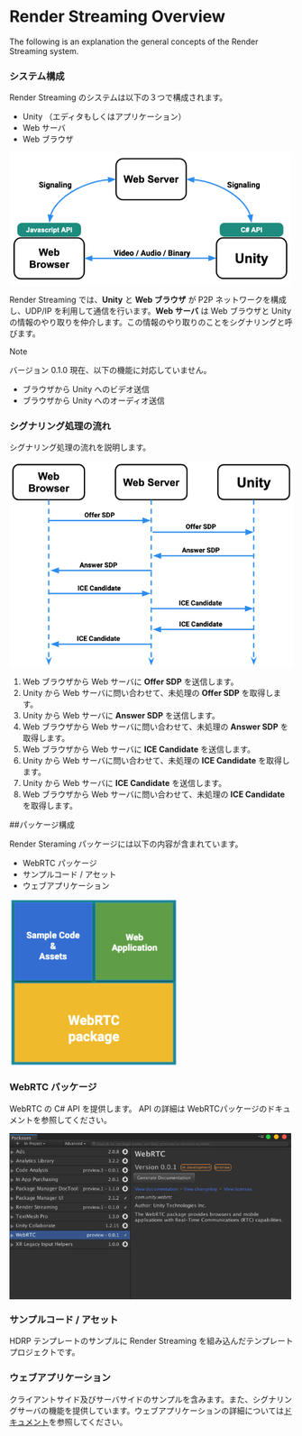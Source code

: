 # Render Streaming Overview

The following is an explanation the general concepts of the Render Streaming system. 

### システム構成

Render Streaming のシステムは以下の３つで構成されます。

- Unity （エディタもしくはアプリケーション）
- Web サーバ
- Web ブラウザ 

<img src="../images/renderstreaming_overview.png" width=500 align=center>

Render Streaming では、**Unity** と **Web ブラウザ** が P2P ネットワークを構成し、UDP/IP を利用して通信を行います。**Web サーバ** は Web ブラウザと Unity の情報のやり取りを仲介します。この情報のやり取りのことをシグナリングと呼びます。

> [!NOTE]
> バージョン 0.1.0 現在、以下の機能に対応していません。
>
> - ブラウザから Unity へのビデオ送信
> - ブラウザから Unity へのオーディオ送信

### シグナリング処理の流れ

シグナリング処理の流れを説明します。

 <img src="../images/renderstreaming_sequence.png" width=600 align=center>

1. Web ブラウザから Web サーバに **Offer SDP** を送信します。
2. Unity から Web サーバに問い合わせて、未処理の **Offer SDP** を取得します。
3. Unity から Web サーバに **Answer SDP** を送信します。
4. Web ブラウザから Web サーバに問い合わせて、未処理の **Answer SDP** を取得します。
5. Web ブラウザから Web サーバに **ICE Candidate** を送信します。
6. Unity から Web サーバに問い合わせて、未処理の **ICE Candidate** を取得します。
7. Unity から Web サーバに **ICE Candidate** を送信します。
8. Web ブラウザから Web サーバに問い合わせて、未処理の **ICE Candidate** を取得します。

##パッケージ構成 

Render Steraming パッケージには以下の内容が含まれています。

- WebRTC パッケージ
- サンプルコード / アセット
- ウェブアプリケーション

<img src="../images/package_renderstreaming.png" width=300 align=center>

### WebRTC パッケージ

WebRTC の C# API を提供します。  API の詳細は WebRTCパッケージのドキュメントを参照してください。

<img src="../images/webrtc_package_manager.png" width=500 align=center>

### サンプルコード / アセット

HDRP テンプレートのサンプルに Render Streaming を組み込んだテンプレートプロジェクトです。

### ウェブアプリケーション

クライアントサイド及びサーバサイドのサンプルを含みます。また、シグナリングサーバの機能を提供しています。ウェブアプリケーションの詳細については[ドキュメント](webserver.md)を参照してください。
